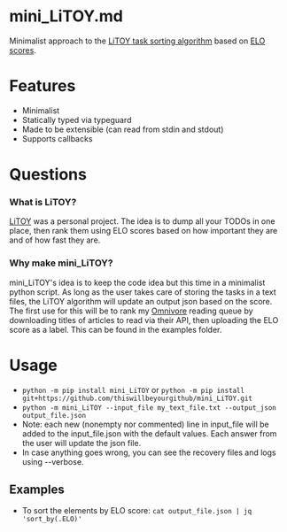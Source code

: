 # mini_LiTOY.md
Minimalist approach to the [LiTOY task sorting algorithm](https://github.com/thiswillbeyourgithub/LiTOY-aka-List-that-Outlives-You) based on [ELO scores](https://en.wikipedia.org/wiki/Elo_rating_system).

# Features
* Minimalist
* Statically typed via typeguard
* Made to be extensible (can read from stdin and stdout)
* Supports callbacks

# Questions

### What is LiTOY?
[LiTOY](https://github.com/thiswillbeyourgithub/LiTOY-aka-List-that-Outlives-You) was a personal project. The idea is to dump all your TODOs in one place, then rank them using ELO scores based on how important they are and of how fast they are.

### Why make mini_LiTOY?
mini_LiTOY's idea is to keep the code idea but this time in a minimalist python script. As long as the user takes care of storing the tasks in a text files, the LiTOY algorithm will update an output json based on the score. The first use for this will be to rank my [Omnivore](https://github.com/omnivore-app/omnivore) reading queue by downloading titles of articles to read via their API, then uploading the ELO score as a label. This can be found in the examples folder.

# Usage
* `python -m pip install mini_LiTOY` or `python -m pip install git+https://github.com/thiswillbeyourgithub/mini_LiTOY.git`
* `python -m mini_LiTOY --input_file my_text_file.txt --output_json output_file.json`
* Note: each new (nonempty nor commented) line in input_file will be added to the input_file.json with the default values. Each answer from the user will update the json file.
* In case anything goes wrong, you can see the recovery files and logs using --verbose.

## Examples
* To sort the elements by ELO score: `cat output_file.json | jq 'sort_by(.ELO)'`
